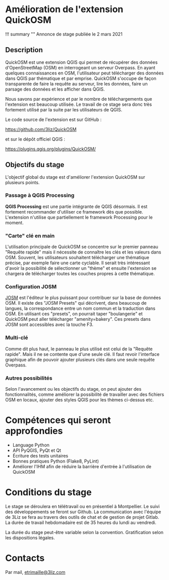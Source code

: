 # Amélioration de l'extension QuickOSM

!!! summary ""
    Annonce de stage publiée le 2 mars 2021

## Description

QuickOSM est une extension QGIS qui permet de récupérer des données d'OpenStreetMap (OSM) en interrogeant un 
serveur Overpass. En ayant quelques connaissances en OSM, l'utilisateur peut télécharger des données dans 
QGIS par thématique et par emprise. QuickOSM s'occupe de façon transparente de faire la requête au serveur,
lire les données, faire un parsage des données et les afficher dans QGIS.

Nous savons par expérience et par le nombre de téléchargements que l'extension est beaucoup utilisée. Le
travail de ce stage sera donc très fortement utilisé par la suite par les utilisateurs de QGIS.

Le code source de l'extension est sur GitHub : 

https://github.com/3liz/QuickOSM

et sur le dépôt officiel QGIS : 

https://plugins.qgis.org/plugins/QuickOSM/

## Objectifs du stage

L'objectif global du stage est d'améliorer l'extension QuickOSM sur plusieurs points.

### Passage à QGIS Processing

**QGIS Processing** est une partie intégrante de QGIS désormais. Il est fortement recommander d'utiliser ce
framework dès que possible. L'extension n'utilise que partiellement le framework Processing pour le moment.

### "Carte" clé en main

L'utilisation principale de QuickOSM se concentre sur le premier panneau "Requête rapide" mais il nécessite de
connaître les clés et les valeurs dans OSM. Souvent, les utilisateurs souhaitent télécharger une thématique
précise, par exemple faire une carte cyclable. Il serait très intéressant d'avoir la possibilité de
sélectionner un "thème" et ensuite l'extension se chargera de télécharger toutes les couches propres à cette
thématique.

### Configuration JOSM

[JOSM](https://wiki.openstreetmap.org/wiki/JOSM) est l'éditeur le plus puissant pour contribuer sur la base de
données OSM. Il existe des "JOSM Presets" qui décrivent, dans beaucoup de langues, la correspondance entre un
nom commun et la traduction dans OSM. En utilisant ces "presets", on pourrait taper "boulangerie" et QuickOSM
peut aller télécharger "amenity=bakery". Ces presets dans JOSM sont accessibles avec la touche F3.

### Multi-clé

Comme dit plus haut, le panneau le plus utilisé est celui de la "Requête rapide". Mais il ne se contente que
d'une seule clé. Il faut revoir l'interface graphique afin de pouvoir ajouter plusieurs clés dans une seule
requête Overpass.

### Autres possibilités

Selon l'avancement ou les objectifs du stage, on peut ajouter des fonctionnalités, comme améliorer la
possibilité de travailler avec des fichiers OSM en locaux, ajouter des styles QGIS pour les thèmes ci-dessus
etc.

# Compétences qui seront approfondies

* Language Python
* API PyQGIS, PyQt et Qt
* Écriture des tests unitaires
* Bonnes pratiques Python (Flake8, PyLint)
* Améliorer l'IHM afin de réduire la barrière d'entrée à l'utilisation de QuickOSM

# Conditions du stage

Le stage se déroulera en télétravail ou en présentiel à Montpellier.
Le suivi des développements se feront sur Github. La communication avec l'équipe de 3Liz se fera au travers 
des outils de chat et de gestion de projet Gitlab. La durée de travail hebdomadaire est de 35 heures du lundi
au vendredi.

La durée du stage peut-être variable selon la convention.
Gratification selon les dispositions légales.

# Contacts

Par mail, etrimaille@3liz.com
